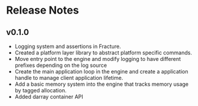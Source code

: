 # Release Notes

## v0.1.0
 * Logging system and assertions in Fracture.
 * Created a platform layer library to abstract platform specific commands.
 * Move entry point to the engine and modify logging to have different prefixes depending on the log source
 * Create the main application loop in the engine and create a application handle to manage client application lifetime.
 * Add a basic memory system into the engine that tracks memory usage by tagged allocation.
 * Added darray container API